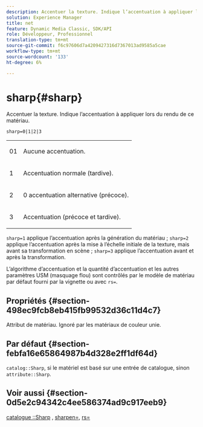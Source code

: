 ```yaml
---
description: Accentuer la texture. Indique l’accentuation à appliquer lors du rendu de ce matériau.
solution: Experience Manager
title: net
feature: Dynamic Media Classic, SDK/API
role: Développeur, Professionnel
translation-type: tm+mt
source-git-commit: f6c97606d7a4209427316d7367013ad9585a5cae
workflow-type: tm+mt
source-wordcount: '133'
ht-degree: 6%

---
```



# sharp{#sharp}

Accentuer la texture. Indique l’accentuation à appliquer lors du rendu de ce matériau.

`sharp=0|1|2|3`

<table id="simpletable_04B4EAA7CE7D4ED48A61A50CD001388F"> 
 <tr class="strow"> 
  <td class="stentry"> <p>01 </p> </td> 
  <td class="stentry"> <p>Aucune accentuation. </p> </td> 
 </tr> 
 <tr class="strow"> 
  <td class="stentry"> <p>1 </p> </td> 
  <td class="stentry"> <p>Accentuation normale (tardive). </p> </td> 
 </tr> 
 <tr class="strow"> 
  <td class="stentry"> <p>2 </p> </td> 
  <td class="stentry"> <p>0 accentuation alternative (précoce). </p> </td> 
 </tr> 
 <tr class="strow"> 
  <td class="stentry"> <p>3 </p> </td> 
  <td class="stentry"> <p>Accentuation (précoce et tardive). </p> </td> 
 </tr> 
</table>

`sharp=1` applique l’accentuation après la génération du matériau ;  `sharp=2` applique l’accentuation après la mise à l’échelle initiale de la texture, mais avant sa transformation en scène ;  `sharp=3` applique l’accentuation avant et après la transformation.

L’algorithme d’accentuation et la quantité d’accentuation et les autres paramètres USM (masquage flou) sont contrôlés par le modèle de matériau par défaut fourni par la vignette ou avec `rs=`.

## Propriétés {#section-498ec9fcb8eb415fb99532d36c11d4c7}

Attribut de matériau. Ignoré par les matériaux de couleur unie.

## Par défaut {#section-febfa16e65864987b4d328e2ff1df64d}

`catalog::Sharp`, si le matériel est basé sur une entrée de catalogue, sinon  `attribute::Sharp`.

## Voir aussi {#section-0d5e2c94342c4ee586374ad9c917eeb9}

[catalogue ::Sharp](../../../../../ir-api/material-cat/image-rendering-api-ref/c-ir-material-catalog/c-ir-material-data-reference/r-ir-sharp-dataref.md#reference-f79a14bd52474dfd8495115d398a30d0) ,  [sharpen=](../../../../../ir-api/http-protocol/image-rendering-api-ref/c-ir-http-protocol-ref/c-ir-http-protocol-command-reference/r-ir-http-sharpen.md#reference-13034d22d176483cb99ccafc2a4f6a6e),  [rs=](../../../../../ir-api/http-protocol/image-rendering-api-ref/c-ir-http-protocol-ref/c-ir-http-protocol-command-reference/r-ir-rs.md#reference-d20cefaaa6cd4f449d1591c87959b4cf)
